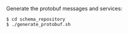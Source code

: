 Generate the protobuf messages and services:

```
$ cd schema_repository
$ ./generate_protobuf.sh
```